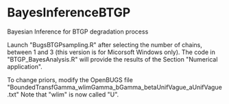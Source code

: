 # BayesInferenceBTGP
Bayesian Inference for BTGP degradation process

Launch "BugsBTGPsampling.R" after selecting the number of chains, between 1 and 3 (this version is for Micorsoft Windows only).
The code in "BTGP_BayesAnalysis.R" will provide the results of the Section "Numerical application".

To change priors, modify the OpenBUGS file "BoundedTransfGamma_wlimGamma_bGamma_betaUnifVague_aUnifVague.txt"
Note that "wlim" is now called "U".

